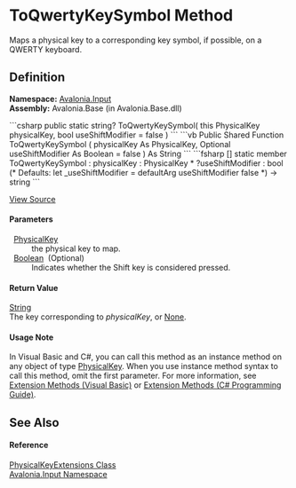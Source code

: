 # ToQwertyKeySymbol Method


Maps a physical key to a corresponding key symbol, if possible, on a QWERTY keyboard.



## Definition
**Namespace:** <a href="N_Avalonia_Input">Avalonia.Input</a>  
**Assembly:** Avalonia.Base (in Avalonia.Base.dll)

<Tabs groupId="api-code-preview">
<TabItem value="csharp" label="C#">
```csharp
public static string? ToQwertyKeySymbol(
	this PhysicalKey physicalKey,
	bool useShiftModifier = false
)
```
</TabItem>
<TabItem value="vb" label="VB">
```vb
<ExtensionAttribute>
Public Shared Function ToQwertyKeySymbol ( 
	physicalKey As PhysicalKey,
	Optional useShiftModifier As Boolean = false
) As String
```
</TabItem>
<TabItem value="fsharp" label="F#">
```fsharp
[<ExtensionAttribute>]
static member ToQwertyKeySymbol : 
        physicalKey : PhysicalKey * 
        ?useShiftModifier : bool 
(* Defaults:
        let _useShiftModifier = defaultArg useShiftModifier false
*)
-> string 
```
</TabItem>
</Tabs>



<a href="https://github.com/AvaloniaUI/Avalonia/tree/master/src/Avalonia.Base/Input/PhysicalKeyExtensions.cs#L208" title="View the source code">View Source</a>



#### Parameters
<dl><dt>  <a href="T_Avalonia_Input_PhysicalKey">PhysicalKey</a></dt><dd>the physical key to map.</dd><dt>  <a href="https://learn.microsoft.com/dotnet/api/system.boolean" target="_blank" rel="noopener noreferrer">Boolean</a>  (Optional)</dt><dd>Indicates whether the Shift key is considered pressed.</dd></dl>

#### Return Value
<a href="https://learn.microsoft.com/dotnet/api/system.string" target="_blank" rel="noopener noreferrer">String</a>  
The key corresponding to *physicalKey*, or <a href="T_Avalonia_Input_Key">None</a>.

#### Usage Note
In Visual Basic and C#, you can call this method as an instance method on any object of type <a href="T_Avalonia_Input_PhysicalKey">PhysicalKey</a>. When you use instance method syntax to call this method, omit the first parameter. For more information, see <a href="https://docs.microsoft.com/dotnet/visual-basic/programming-guide/language-features/procedures/extension-methods" target="_blank" rel="noopener noreferrer">Extension Methods (Visual Basic)</a> or <a href="https://docs.microsoft.com/dotnet/csharp/programming-guide/classes-and-structs/extension-methods" target="_blank" rel="noopener noreferrer">Extension Methods (C# Programming Guide)</a>.

## See Also


#### Reference
<a href="T_Avalonia_Input_PhysicalKeyExtensions">PhysicalKeyExtensions Class</a>  
<a href="N_Avalonia_Input">Avalonia.Input Namespace</a>  

